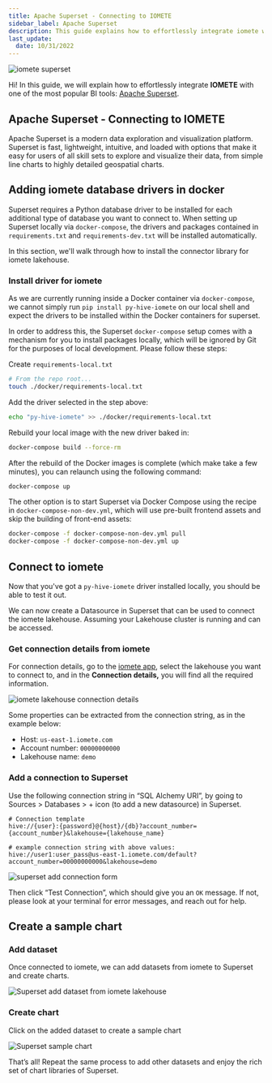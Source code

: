 ```yaml
---
title: Apache Superset - Connecting to IOMETE
sidebar_label: Apache Superset
description: This guide explains how to effortlessly integrate iomete with one of the most popular BI tools Apache Superset
last_update:
  date: 10/31/2022
---
```


![iomete superset](/img/guides/apache-superset-iomete/iomete-superset.png)

Hi! In this guide, we will explain how to effortlessly integrate **IOMETE** with one of the most popular BI tools: [Apache Superset](https://superset.apache.org/).

## Apache Superset - Connecting to IOMETE

Apache Superset is a modern data exploration and visualization platform. Superset is fast, lightweight, intuitive, and loaded with options that make it easy for users of all skill sets to explore and visualize their data, from simple line charts to highly detailed geospatial charts.

## Adding iomete database drivers in docker

Superset requires a Python database driver to be installed for each additional type of database you want to connect to. When setting up Superset locally via `docker-compose`, the drivers and packages contained in `requirements.txt` and `requirements-dev.txt` will be installed automatically.

In this section, we'll walk through how to install the connector library for iomete lakehouse.

### Install driver for iomete

As we are currently running inside a Docker container via `docker-compose`, we cannot simply run `pip install py-hive-iomete` on our local shell and expect the drivers to be installed within the Docker containers for superset.

In order to address this, the Superset `docker-compose` setup comes with a mechanism for you to install packages locally, which will be ignored by Git for the purposes of local development. Please follow these steps:

Create `requirements-local.txt`

```bash
# From the repo root...
touch ./docker/requirements-local.txt
```

Add the driver selected in the step above:

```bash
echo "py-hive-iomete" >> ./docker/requirements-local.txt
```

Rebuild your local image with the new driver baked in:

```bash
docker-compose build --force-rm
```

After the rebuild of the Docker images is complete (which make take a few minutes), you can relaunch using the following command:

```bash
docker-compose up
```

The other option is to start Superset via Docker Compose using the recipe in `docker-compose-non-dev.yml`, which will use pre-built frontend assets and skip the building of front-end assets:

```bash
docker-compose -f docker-compose-non-dev.yml pull
docker-compose -f docker-compose-non-dev.yml up
```

## Connect to iomete

Now that you've got a `py-hive-iomete` driver installed locally, you should be able to test it out.

We can now create a Datasource in Superset that can be used to connect the iomete lakehouse. Assuming your Lakehouse cluster is running and can be accessed.

### Get connection details from iomete

For connection details, go to the [iomete app](https://app.iomete.com/), select the lakehouse you want to connect to, and in the **Connection details,** you will find all the required information.

![iomete lakehouse connection details](/img/guides/bi-connections/connection-details.png)

Some properties can be extracted from the connection string, as in the example below:

- Host: `us-east-1.iomete.com`
- Account number: `00000000000`
- Lakehouse name: `demo`

### Add a connection to Superset

Use the following connection string in “SQL Alchemy URI”, by going to Sources > Databases > + icon (to add a new datasource) in Superset.

```
# Connection template
hive://{user}:{password}@{host}/{db}?account_number={account_number}&lakehouse={lakehouse_name}

# example connection string with above values:
hive://user1:user_pass@us-east-1.iomete.com/default?account_number=00000000000&lakehouse=demo
```

![superset add connection form](/img/guides/apache-superset-iomete/superset_iomete_connection.jpg)

Then click “Test Connection”, which should give you an `OK` message. If not, please look at your terminal for error messages, and reach out for help.

## Create a sample chart

### Add dataset

Once connected to iomete, we can add datasets from iomete to Superset and create charts.

![Superset add dataset from iomete lakehouse](/img/guides/apache-superset-iomete/add-dataset.png)

### Create chart

Click on the added dataset to create a sample chart

![Superset sample chart](/img/guides/apache-superset-iomete/sample-chart.png)

That’s all! Repeat the same process to add other datasets and enjoy the rich set of chart libraries of Superset.
